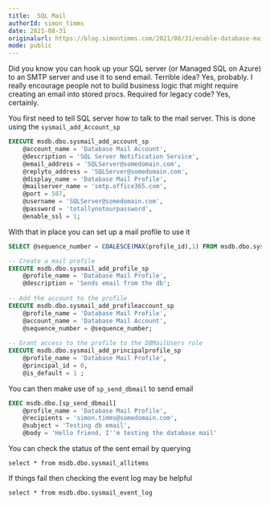 ```yaml
---
title:  SQL Mail
authorId: simon_timms
date: 2021-08-31
originalurl: https://blog.simontimms.com/2021/08/31/enable-database-mail
mode: public
---
```




Did you know you can hook up your SQL server (or Managed SQL on Azure) to an SMTP server and use it to send email. Terrible idea? Yes, probably. I really encourage people not to build business logic that might require creating an email into stored procs.  Required for legacy code? Yes, certainly. 

You first need to tell SQL server how to talk to the mail server. This is done using the `sysmail_add_Account_sp`

```sql
EXECUTE msdb.dbo.sysmail_add_account_sp
    @account_name = 'Database Mail Account',
    @description = 'SQL Server Notification Service',
    @email_address = 'SQLServer@somedomain.com',
    @replyto_address = 'SQLServer@somedomain.com',
    @display_name = 'Database Mail Profile',
    @mailserver_name = 'smtp.office365.com',
    @port = 587,
	@username = 'SQLServer@somedomain.com',
	@password = 'totallynotourpassword',
	@enable_ssl = 1;
```

With that in place you can set up a mail profile to use it

```sql
SELECT @sequence_number = COALESCE(MAX(profile_id),1) FROM msdb.dbo.sysmail_profile;

-- Create a mail profile
EXECUTE msdb.dbo.sysmail_add_profile_sp
    @profile_name = 'Database Mail Profile',
    @description = 'Sends email from the db';
                              
-- Add the account to the profile
EXECUTE msdb.dbo.sysmail_add_profileaccount_sp
    @profile_name = 'Database Mail Profile',
    @account_name = 'Database Mail Account',
    @sequence_number = @sequence_number;
                              
-- Grant access to the profile to the DBMailUsers role
EXECUTE msdb.dbo.sysmail_add_principalprofile_sp
    @profile_name = 'Database Mail Profile',
    @principal_id = 0,
    @is_default = 1 ;
```

You can then make use of `sp_send_dbmail` to send email

```sql
EXEC msdb.dbo.[sp_send_dbmail]
    @profile_name = 'Database Mail Profile',
    @recipients = 'simon.timms@somedomain.com',
    @subject = 'Testing db email',
    @body = 'Hello friend, I''m testing the database mail'
```

You can check the status of the sent email by querying 

```
select * from msdb.dbo.sysmail_allitems
```

If things fail then checking the event log may be helpful 

```
select * from msdb.dbo.sysmail_event_log 
```